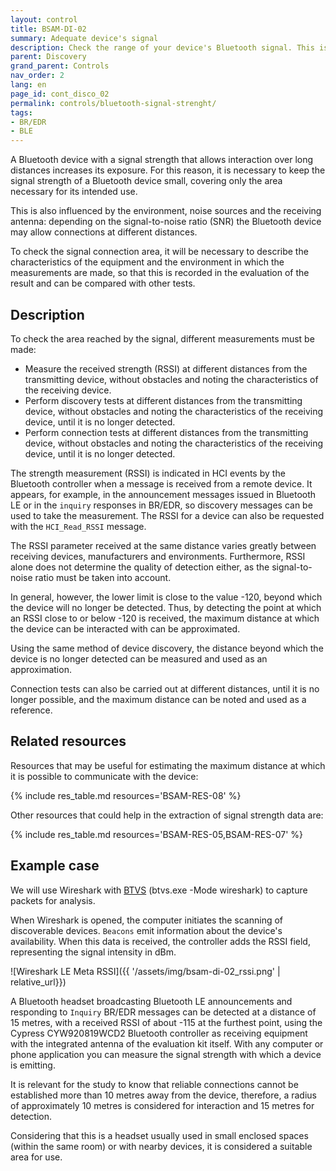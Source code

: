 ```yaml
---
layout: control
title: BSAM-DI-02
summary: Adequate device's signal
description: Check the range of your device's Bluetooth signal. This is important to reduce the attack surface and prevent an attacker from being able to access it from a greater distance than necessary.
parent: Discovery
grand_parent: Controls
nav_order: 2
lang: en
page_id: cont_disco_02
permalink: controls/bluetooth-signal-strenght/
tags:
- BR/EDR
- BLE
---
```



A Bluetooth device with a signal strength that allows interaction over long distances increases its exposure. For this reason, it is necessary to keep the signal strength of a Bluetooth device small, covering only the area necessary for its intended use.

This is also influenced by the environment, noise sources and the receiving antenna: depending on the signal-to-noise ratio (SNR) the Bluetooth device may allow connections at different distances.

To check the signal connection area, it will be necessary to describe the characteristics of the equipment and the environment in which the measurements are made, so that this is recorded in the evaluation of the result and can be compared with other tests.


## Description

To check the area reached by the signal, different measurements must be made:
* Measure the received strength (RSSI) at different distances from the transmitting device, without obstacles and noting the characteristics of the receiving device.
* Perform discovery tests at different distances from the transmitting device, without obstacles and noting the characteristics of the receiving device, until it is no longer detected.
* Perform connection tests at different distances from the transmitting device, without obstacles and noting the characteristics of the receiving device, until it is no longer detected.

The strength measurement (RSSI) is indicated in HCI events by the Bluetooth controller when a message is received from a remote device. It appears, for example, in the announcement messages issued in Bluetooth LE or in the `inquiry` responses in BR/EDR, so discovery messages can be used to take the measurement. The RSSI for a device can also be requested with the `HCI_Read_RSSI` message.

The RSSI parameter received at the same distance varies greatly between receiving devices, manufacturers and environments. Furthermore, RSSI alone does not determine the quality of detection either, as the signal-to-noise ratio must be taken into account.

In general, however, the lower limit is close to the value -120, beyond which the device will no longer be detected. Thus, by detecting the point at which an RSSI close to or below -120 is received, the maximum distance at which the device can be interacted with can be approximated.

Using the same method of device discovery, the distance beyond which the device is no longer detected can be measured and used as an approximation.

Connection tests can also be carried out at different distances, until it is no longer possible, and the maximum distance can be noted and used as a reference.


## Related resources

Resources that may be useful for estimating the maximum distance at which it is possible to communicate with the device:

{% include res_table.md resources='BSAM-RES-08' %}

Other resources that could help in the extraction of signal strength data are:

{% include res_table.md resources='BSAM-RES-05,BSAM-RES-07' %}


## Example case

We will use Wireshark with [BTVS](https://learn.microsoft.com/en-us/windows-hardware/drivers/bluetooth/testing-btp-tools-btvs) (btvs.exe -Mode wireshark) to capture packets for analysis.

When Wireshark is opened, the computer initiates the scanning of discoverable devices. `Beacons` emit information about the device's availability. When this data is received, the controller adds the RSSI field, representing the signal intensity in dBm.

![Wireshark LE Meta RSSI]({{ '/assets/img/bsam-di-02_rssi.png' | relative_url}})

A Bluetooth headset broadcasting Bluetooth LE announcements and responding to `Inquiry` BR/EDR messages can be detected at a distance of 15 metres, with a received RSSI of about -115 at the furthest point, using the Cypress CYW920819WCD2 Bluetooth controller as receiving equipment with the integrated antenna of the evaluation kit itself.
With any computer or phone application you can measure the signal strength with which a device is emitting.

It is relevant for the study to know that reliable connections cannot be established more than 10 metres away from the device, therefore, a radius of approximately 10 metres is considered for interaction and 15 metres for detection.

Considering that this is a headset usually used in small enclosed spaces (within the same room) or with nearby devices, it is considered a suitable area for use.
